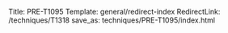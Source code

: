 Title: PRE-T1095
Template: general/redirect-index
RedirectLink: /techniques/T1318
save_as: techniques/PRE-T1095/index.html